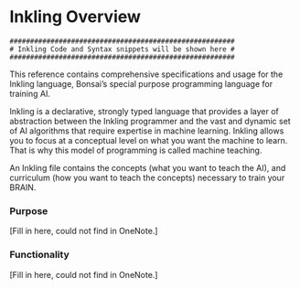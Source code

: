 # Inkling Overview

```
#######################################################
# Inkling Code and Syntax snippets will be shown here #
#######################################################
```

This reference contains comprehensive specifications and usage for the Inkling language, Bonsai’s special purpose programming language for training AI.

Inkling is a declarative, strongly typed language that provides a layer of
abstraction between the Inkling programmer and the vast and dynamic set of AI
algorithms that require expertise in machine learning. Inkling allows you to
focus at a conceptual level on what you want the machine to learn. That is why this model of
programming is called machine teaching. 

An Inkling file contains the concepts (what you want to teach the AI), and curriculum (how you want to teach the concepts) necessary to train your BRAIN.

### Purpose

[Fill in here, could not find in OneNote.]

### Functionality

[Fill in here, could not find in OneNote.]